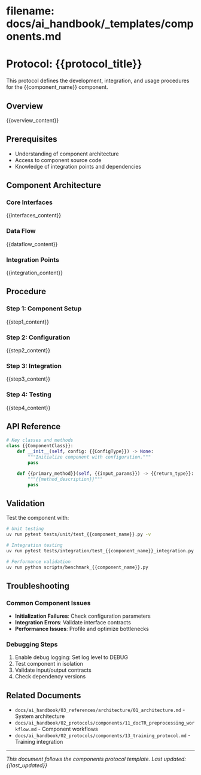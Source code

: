 # **filename: docs/ai_handbook/_templates/components.md**
<!-- ai_cue:priority=medium -->
<!-- ai_cue:use_when=component_development,integration,architecture -->

# **Protocol: {{protocol_title}}**

This protocol defines the development, integration, and usage procedures for the {{component_name}} component.

## **Overview**

{{overview_content}}

## **Prerequisites**

- Understanding of component architecture
- Access to component source code
- Knowledge of integration points and dependencies

## **Component Architecture**

### **Core Interfaces**
{{interfaces_content}}

### **Data Flow**
{{dataflow_content}}

### **Integration Points**
{{integration_content}}

## **Procedure**

### **Step 1: Component Setup**
{{step1_content}}

### **Step 2: Configuration**
{{step2_content}}

### **Step 3: Integration**
{{step3_content}}

### **Step 4: Testing**
{{step4_content}}

## **API Reference**

```python
# Key classes and methods
class {{ComponentClass}}:
    def __init__(self, config: {{ConfigType}}) -> None:
        """Initialize component with configuration."""
        pass

    def {{primary_method}}(self, {{input_params}}) -> {{return_type}}:
        """{{method_description}}"""
        pass
```

## **Validation**

Test the component with:

```bash
# Unit testing
uv run pytest tests/unit/test_{{component_name}}.py -v

# Integration testing
uv run pytest tests/integration/test_{{component_name}}_integration.py -v

# Performance validation
uv run python scripts/benchmark_{{component_name}}.py
```

## **Troubleshooting**

### **Common Component Issues**
- **Initialization Failures**: Check configuration parameters
- **Integration Errors**: Validate interface contracts
- **Performance Issues**: Profile and optimize bottlenecks

### **Debugging Steps**
1. Enable debug logging: Set log level to DEBUG
2. Test component in isolation
3. Validate input/output contracts
4. Check dependency versions

## **Related Documents**

- `docs/ai_handbook/03_references/architecture/01_architecture.md` - System architecture
- `docs/ai_handbook/02_protocols/components/11_docTR_preprocessing_workflow.md` - Component workflows
- `docs/ai_handbook/02_protocols/components/13_training_protocol.md` - Training integration

---

*This document follows the components protocol template. Last updated: {{last_updated}}*
